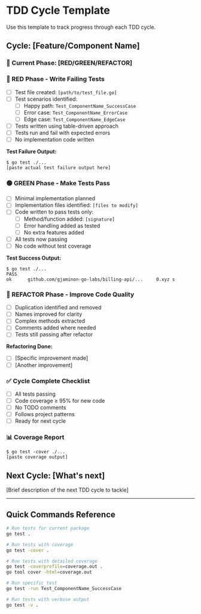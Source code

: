 # TDD Cycle Template

Use this template to track progress through each TDD cycle.

## Cycle: [Feature/Component Name]

### 📍 Current Phase: [RED/GREEN/REFACTOR]

### 🔴 RED Phase - Write Failing Tests
- [ ] Test file created: `[path/to/test_file.go]`
- [ ] Test scenarios identified:
  - [ ] Happy path: `Test_ComponentName_SuccessCase`
  - [ ] Error case: `Test_ComponentName_ErrorCase` 
  - [ ] Edge case: `Test_ComponentName_EdgeCase`
- [ ] Tests written using table-driven approach
- [ ] Tests run and fail with expected errors
- [ ] No implementation code written

**Test Failure Output:**
```
$ go test ./...
[paste actual test failure output here]
```

### 🟢 GREEN Phase - Make Tests Pass
- [ ] Minimal implementation planned
- [ ] Implementation files identified: `[files to modify]`
- [ ] Code written to pass tests only:
  - [ ] Method/function added: `[signature]`
  - [ ] Error handling added as tested
  - [ ] No extra features added
- [ ] All tests now passing
- [ ] No code without test coverage

**Test Success Output:**
```
$ go test ./...
PASS
ok      github.com/gjaminon-go-labs/billing-api/...     0.xyz s
```

### 🔵 REFACTOR Phase - Improve Code Quality
- [ ] Duplication identified and removed
- [ ] Names improved for clarity
- [ ] Complex methods extracted
- [ ] Comments added where needed
- [ ] Tests still passing after refactor

**Refactoring Done:**
- [ ] [Specific improvement made]
- [ ] [Another improvement]

### ✅ Cycle Complete Checklist
- [ ] All tests passing
- [ ] Code coverage ≥ 95% for new code
- [ ] No TODO comments
- [ ] Follows project patterns
- [ ] Ready for next cycle

### 📊 Coverage Report
```
$ go test -cover ./...
[paste coverage output]
```

## Next Cycle: [What's next]
[Brief description of the next TDD cycle to tackle]

---

## Quick Commands Reference
```bash
# Run tests for current package
go test .

# Run tests with coverage
go test -cover .

# Run tests with detailed coverage
go test -coverprofile=coverage.out .
go tool cover -html=coverage.out

# Run specific test
go test -run Test_ComponentName_SuccessCase

# Run tests with verbose output
go test -v .
```